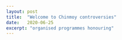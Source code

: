 ```yaml
---
layout: post
title:  "Welcome to Chinmoy controversies"
date:   2020-06-25
excerpt: "organised programmes honouring"
---
```

